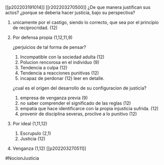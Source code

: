 [[p202203191014]]
[[r202203270500]]
¿De que manera justifican sus actos?
¿porque se deberia hacer justicia, bajo su perspectiva?
1) unicamente por el castigo, siendo lo correcto, que sea por el principio de reciprocridad. (12)
1) Por defensa propia (1,12,11,9)
	
	¿perjuicios de tal forma de pensar?
	1) Incompatible con la sociedad adulta (12)
	2) Polucion rencorosa en el individuo (9)
	3) Tendencia a culpa (12)
	4) Tendencia a reacciones punitivas (12)
	5) incapaz de perdonar (12) leer en detalle.
	
	¿cual es el origen del desarrollo de su configuracion de justicia?
	1) empresa de venganza previa (9)
	2) no saber comprender el significado de las reglas (12)
	3) empatia que hace identificarce con la propia injusticia sufrida. (12)
	4) provenir de disciplina severas, proclive a lo punitivo (12)
2) Por ideal (1,11,12)
	1) Escrupulo (2,1)
	2) Justicia (12)
3) Venganza (1,12)
	[[p202203270511]]

#NocionJusticia
